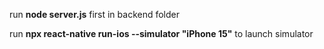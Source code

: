 

run **node server.js** first in backend folder

run **npx react-native run-ios --simulator "iPhone 15"** to launch simulator 